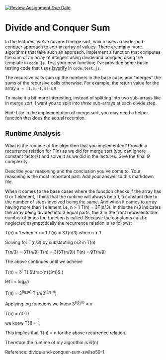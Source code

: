 [![Review Assignment Due Date](https://classroom.github.com/assets/deadline-readme-button-24ddc0f5d75046c5622901739e7c5dd533143b0c8e959d652212380cedb1ea36.svg)](https://classroom.github.com/a/E1vcEWuv)
# Divide and Conquer Sum

In the lectures, we've covered merge sort, which uses a divide-and-conquer
approach to sort an array of values. There are many more algorithms that take
such an approach. Implement a function that computes the sum of an array of
integers using divide and conquer, using the template in `code.js`. Test your
new function; I've provided some basic testing code that uses
[jsverify](https://jsverify.github.io/) in `code.test.js`.

The recursive calls sum up the numbers in the base case, and "merges" the sums
of the recursive calls otherwise. For example, the return value for the array `a
= [1,5,-1,4]` is `9`.

To make it a bit more interesting, instead of splitting into two sub-arrays like
in merge sort, I want you to split into *three* sub-arrays at each divide step.

Hint: Like in the implementation of merge sort, you may need a helper function
that does the actual recursion.

## Runtime Analysis

What is the runtime of the algorithm that you implemented? Provide a recurrence
relation for $T(n)$ as we did for merge sort (you can ignore constant factors)
and solve it as we did in the lectures. Give the final $\Theta$ complexity.

Describe your reasoning and the conclusion you've come to. Your reasoning is the
most important part. Add your answer to this markdown file.

When it comes to the base cases where the function checks if the array has 0 or 1 element, I think that the runtime will always be a 1, a constant due to the number of steps involved being the same. And when it comes to array having more than 1 element i.e, n > 1 T(n) = 3T(n/3). In this the n/3 indicates the array being divided into 3 equal parts, the 3 in the front represents the number of times the function is called. Because the constants can be neglected asymptotically the recurrence relation is as follows:

T(n) = 1 when n <= 1
T(n) = 3T(n/3) when n > 1


Solving for T(n/3) by substituting n/3 in T(n)

T(n/3) = 3T(n/9)
T(n) = 3(3T(n/9))
T(n) = 9T(n/9)

The above continues until we acheive

T(n) = $3^{i}$ T( $\frac{n}{3^i}$ )

let i = $\log_{3}n$

T(n) = $3^(lg_{3}n)$ T ($n/3^(lg_{3}n)$) 

Applying log functions we know $3^(lg_{3}n)$ = n 

T(n) = nT(1)

we know T(1) = 1

This implies that T(n) = n for the above recurrence relation.


Therefore the runtime of my algorithm is $\Theta$(n)

Reference: divide-and-conquer-sum-swilso59-1